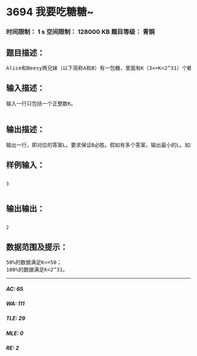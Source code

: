# 3694 我要吃糖糖~   
### 时间限制： 1 s     空间限制： 128000 KB     题目等级： 青铜  
## 题目描述：  

<pre>
Alice和Beesy两兄妹（以下简称A和B）有一包糖，里面有K（3<=K<2^31）个糖果。现由B给出一个整数L(1 < L < K)，2人轮流取走糖果，同一时间，某人能取走1至L个糖果。取走最后一个糖果的为胜者。A先拿，B为了确保能赢她必须思考一下，慎重给出L。同学们帮一下B，想一个最小的L能让B赢。
</pre>
  
  
## 输入描述：  

<pre>
输入一行只包括一个正整数K。  

</pre>
  
  
## 输出描述：  

<pre>
输出一行，即对应的答案L。要求保证B必胜。假如有多个答案，输出最小的L。如果不存在保证能必胜的L，则输出-1。
</pre>
  
  
## 样例输入：  

<pre><code>
3  

</code></pre>
  
  
## 输出输出：  

<pre><code>
2
</code></pre>
  
  
## 数据范围及提示：  

<pre>
50%的数据满足K<=50；  
100%的数据满足K<2^31。
</pre>
  
  
***  

##### AC: 65  
##### WA: 111  
##### TLE: 29  
##### MLE: 0  
##### RE: 2  
